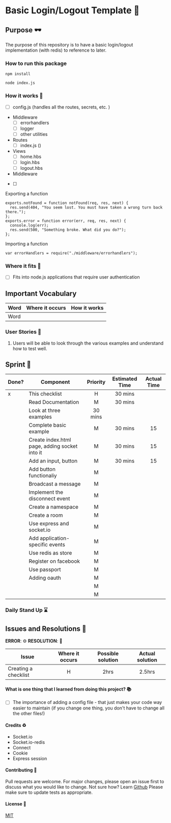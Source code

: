 # Basic Login/Logout Template :rocket:

## Purpose :dark_sunglasses:

The purpose of this repository is to have a basic login/logout implementation (with redis) to reference to later.

### How to run this package

```
npm install
```

```
node index.js
```

### How it works :open_book:

- [ ] config.js (handles all the routes, secrets, etc. )
- Middleware
  - [ ] errorhandlers
  - [ ] logger
  - [ ] other utilities
- Routes
  - [ ] index.js ()
- Views
  - [ ] home.hbs
  - [ ] login.hbs
  - [ ] logout.hbs
- Middleware
- [ ]

Exporting a function

```
exports.notFound = function notFound(req, res, next) {
  res.send(404, "You seem lost. You must have taken a wrong turn back there.");
};
exports.error = function error(err, req, res, next) {
  console.log(err);
  res.send(500, "Something broke. What did you do?");
};

```

Importing a function

```
var errorHandlers = require("./middleware/errorhandlers");
```

### Where it fits :paperclip:

- [ ] Fits into node.js applications that require user authentication

## Important Vocabulary

| Word | Where it occurs | How it works |
| ---- | :-------------: | :----------: |
| Word |                 |              |

### User Stories :telescope:

1. Users will be able to look through the various examples and understand how to test well.

## Sprint :athletic_shoe:

| Done? | Component                                     | Priority | Estimated Time | Actual Time |
| ----- | --------------------------------------------- | :------: | :------------: | :---------: |
| x     | This checklist                                |    H     |    30 mins     |             |
|       | Read Documentation                            |    M     |    30 mins     |             |
|       | Look at three examples                        | 30 mins  |                |             |
|       | Complete basic example                        |    M     |    30 mins     |     15      |
|       | Create index.html page, adding socket into it |    M     |    30 mins     |     15      |
|       | Add an input, button                          |    M     |    30 mins     |     15      |
|       | Add button functionaliy                       |    M     |                |             |
|       | Broadcast a message                           |    M     |                |             |
|       | Implement the disconnect event                |    M     |                |             |
|       | Create a namespace                            |    M     |                |             |
|       | Create a room                                 |    M     |                |             |
|       | Use express and socket.io                     |    M     |                |             |
|       | Add application-specific events               |    M     |                |             |
|       | Use redis as store                            |    M     |                |             |
|       | Register on facebook                          |    M     |                |             |
|       | Use passport                                  |    M     |                |             |
|       | Adding oauth                                  |    M     |                |             |
|       |                                               |    M     |                |             |
|       |                                               |    M     |                |             |

### Daily Stand Up :hourglass:

## Issues and Resolutions :flashlight:

**ERROR**: :gear:
**RESOLUTION**: :key:

| Issue                | Where it occurs | Possible solution | Actual solution |
| -------------------- | :-------------: | :---------------: | :-------------: |
| Creating a checklist |        H        |       2hrs        |     2.5hrs      |

#### What is one thing that I learned from doing this project? :books:

- [ ] The importance of adding a config file - that just makes your code way easier to maintain (if you change one thing, you don't have to change all the other files!)

#### Credits :recycle:

- Socket.io
- Socket.io-redis
- Connect
- Cookie
- Express session

#### Contributing :round_pushpin:

Pull requests are welcome. For major changes, please open an issue first to discuss what you would like to change.
Not sure how? Learn [Github](https://www.youtube.com/watch?v=3RjQznt-8kE&list=PL4cUxeGkcC9goXbgTDQ0n_4TBzOO0ocPR)
Please make sure to update tests as appropriate.

#### License :memo:

[MIT](https://choosealicense.com/licenses/mit/)
